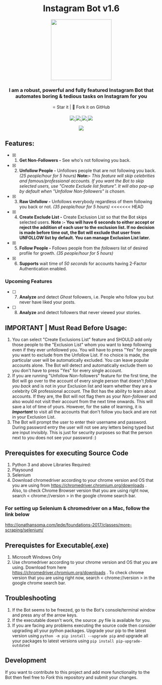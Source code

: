 <h1 align="center">Instagram Bot v1.6</h1>
<p align="center">
<img src="https://imgur.com/nu9qFI0.png" width='200'>
  <h3 align='center'>I am a robust, powerful and fully featured Instagram Bot that automates boring & tedious tasks on Instagram for you</h3>
</p>
  <p align="center">⭐️ Star it | 🔱 Fork it on GitHub </p>
  <p align="center">
    <a href="https://github.com/timgrossmann/InstaPy/blob/master/LICENSE">
      <img src="https://img.shields.io/badge/license-GPLv3-blue.svg" />
    </a>
    <a href="https://github.com/SeleniumHQ/selenium">
      <img src="https://img.shields.io/badge/built%20with-Selenium-yellow" />
    </a>
    <a href="https://www.python.org/">
    	<img src="https://img.shields.io/badge/built%20with-Python3-blueviolet" />
    </a>
      <img src='https://img.shields.io/badge/118-Stars-brightgreen'>
  </p>
<p align='center'><a href='https://github.com/Harshp20'><img  src='https://img.shields.io/badge/Coded%20By-Harsh%20Pradhan-red'></a></p>

## Features:
- [x] 1. **Get Non-Followers -** See who's not following you back.
- [x] 2. **Unfollow People -** Unfollows people that are not following you back. *(25 people/hour for 5 hours)* **Note:-** *This feature will skip celebrities and famous/professional accounts. If you want the Bot to skip selected users, use "Create Exclude list feature". It will also pop-up by default when "Unfollow Non-followers" is chosen.*
- [x] 3. **Raw Unfollow -** Unfollows everybody regardless of them following you back or not. *(35 people/hour for 5 hours)*
<<<<<<< HEAD
- [x] 4. **Create Exclude List -** Create Exclusion List so that the Bot skips selected users. **Note :- You will have 6 seconds to either accept or reject the addition of each user to the exclusion list. If no decision is made before time out, the Bot will exclude that user from UNFOLLOW list by default. You can manage Exclusion List later.**
- [x] 5. **Follow People -** Follows people from the *followers* list of desired profile for growth. *(35 people/hour for 5 hours)*
- [x] 6. **Supports** wait time of *50 seconds* for accounts having 2-Factor Authentication enabled.
### Upcoming Features
- [ ] 7. **Analyze** and detect _Ghost_ followers, i.e. People who follow you but never have liked your posts.
- [ ] 8. **Analyze** and detect followers that never viewed your stories.

## IMPORTANT | Must Read Before Usage:
1. You can select "Create Exclusions List" feature and SHOULD add only those people to the "Exclusion List" whom you want to keep following even if they ever unfollowed you. You will have to press "Yes" for people you want to exclude from the Unfollow List. If no choice is made, the particular user will be automatically excluded. You can leave popular accounts alone. The Bot will detect and automatically exclude them so you don't have to press "Yes" for every single account.
2. If you are running "Unfollow Non-followers" feature for the first time, the Bot will go over to the account of every single person that doesn't *follow you back* and is not in your Exclusion list and learn whether they are a celebrity OR professional account. The Bot has the ability to learn about accounts. If they are, the Bot will not flag them as your *Non-follower* and also would not visit their account from the next time onwards. This will save a lot of time of yours. However, for the sake of learning, it is ***Important*** to visit all the accounts that don't follow you back and are not in your Exclusion List.
3. The Bot will prompt the user to enter their username and password. During password entry the user will not see any letters being typed but are input invisibly. This is just for security purposes so that the person next to you does not see your password :)

## Prerequistes for executing Source Code
1. Python 3 and above
Libraries Required:
1. Playsound
2. Selenium
3. Download chromedriver according to your chrome version and OS that you are using from https://chromedriver.chromium.org/downloads . Also, to check Chrome Browser version that you are using right now, search < chrome://version > in the google chrome search bar.

### For setting up Selenium & chromedriver on a Mac, follow the link below
http://jonathansoma.com/lede/foundations-2017/classes/more-scraping/selenium/

## Prerequistes for Executable(.exe)
1. Microsoft Windows Only
2. Use chromedriver according to your chrome version and OS that you are using. Download from here https://chromedriver.chromium.org/downloads . To check chrome version that you are using right now, search < chrome://version > in the google chrome search bar.

## Troubleshooting
1. If the Bot seems to be freezed, go to the Bot's console/terminal window and press any of the arrow keys.
2. If the executable doesn't work, the source .py file is available for you.
3. If you are facing any problems executing the source code then consider upgrading all your python packages. Upgrade your pip to the latest version using `python -m pip install --upgrade pip` and upgrade all your packages to latest versions using `pip install pip-upgrade-outdated`

## Development
If you want to contribute to this project and add more functionality to the Bot then feel free to _Fork_ this repository and submit your changes.
